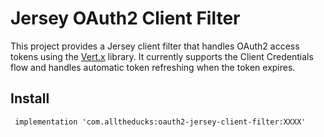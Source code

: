 # Jersey OAuth2 Client Filter

This project provides a Jersey client filter that handles OAuth2 access tokens using the [Vert.x](https://vertx.io/docs/vertx-auth-oauth2/java/) library. It currently supports the Client Credentials flow and handles automatic token refreshing when the token expires.

## Install

```aiignore
 implementation 'com.alltheducks:oauth2-jersey-client-filter:XXXX'
```